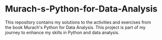 # Murach-s-Python-for-Data-Analysis
This repository contains my solutions to the activities and exercises from the book Murach's Python for Data Analysis. This project is part of my journey to enhance my skills in Python and data analysis. 
